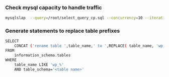 ### Check mysql capacity to handle traffic
```bash
mysqlslap  --query=/root/select_query_cp.sql --concurrency=10 --iterations=5  --create-schema=cvts1
```

### Generate statements to replace table prefixes
```bash
SELECT
	CONCAT ('rename table ',table_name,' to ',REPLACE( table_name, 'wp_', '<new prefix>' ) ,';')
FROM
	information_schema.tables
WHERE
	table_name LIKE 'wp_%'
  	AND table_schema='<table name>'
```
